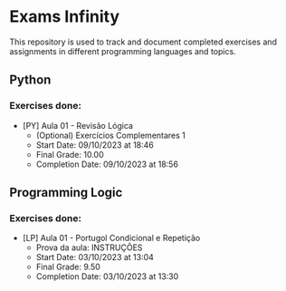 # Exams Infinity

This repository is used to track and document completed exercises and assignments in different programming languages and topics.

## Python

### Exercises done:

- [PY] Aula 01 - Revisão Lógica
  - (Optional) Exercícios Complementares 1
  - Start Date: 09/10/2023 at 18:46
  - Final Grade: 10.00
  - Completion Date: 09/10/2023 at 18:56

## Programming Logic

### Exercises done:

- [LP] Aula 01 - Portugol Condicional e Repetição
  - Prova da aula: INSTRUÇÕES
  - Start Date: 03/10/2023 at 13:04
  - Final Grade: 9.50
  - Completion Date: 03/10/2023 at 13:30
